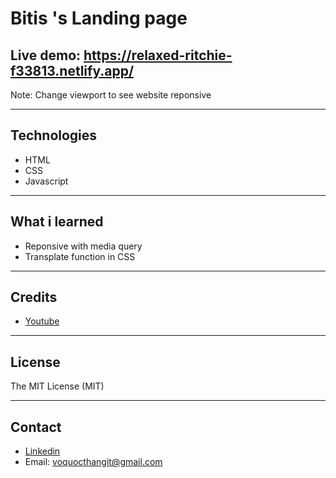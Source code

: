 # Bitis 's Landing page

## Live demo: https://relaxed-ritchie-f33813.netlify.app/

Note: Change viewport to see website reponsive

---

## Technologies

- HTML
- CSS
- Javascript

---

## What i learned

- Reponsive with media query
- Transplate function in CSS

---

## Credits

- [Youtube](https://www.youtube.com/watch?v=HXKNedyDbNE&ab_channel=OnlineTutorials&fbclid=IwAR3yF1ka-bj_9x-5Qhf_3eAxRWnmN6U0Ta5WktToA4TjmTpL-mNxrIKIHtc)

---

## License

The MIT License (MIT)

---

## Contact

- [Linkedin](https://www.linkedin.com/in/voqthang/)
- Email: voquocthangit@gmail.com
